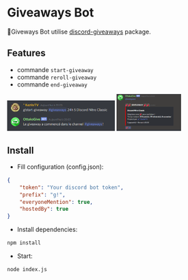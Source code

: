 # Giveaways Bot

🎁Giveways Bot utilise [discord-giveaways](https://npmjs.com/discord-giveaways) package.

## Features

* commande `start-giveaway`
* commande `reroll-giveaway`
* commande `end-giveaway`

<img src='./exemples/start-cmd.png' style="width: 50%;"></img>
<img src='./exemples/giveaway.PNG' style="width: 30%;"></img>

## Install

* Fill configuration (config.json):
```json
{
    "token": "Your discord bot token",
    "prefix": "g!",
    "everyoneMention": true,
    "hostedBy": true
}
```

* Install dependencies:
```sh
npm install
```

* Start:
```sh
node index.js
```
